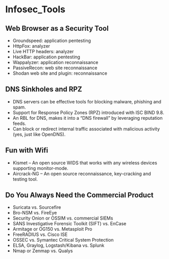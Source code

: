 # Infosec_Tools

## Web Browser as a Security Tool
* Groundspeed: application pentesting
* HttpFox: analyzer
* Live HTTP headers: analyzer
* HackBar: application pentesting
* Wappalyzer: application reconnaissance
* PassiveRecon: web site reconnaissance
* Shodan web site and plugin: reconnaissance

## DNS Sinkholes and RPZ
* DNS servers can be effective tools for blocking
malware, phishing and spam.
* Support for Response Policy Zones (RPZ) introduced
with ISC BIND 9.8.
* An RBL for DNS, makes it into a “DNS firewall” by
leveraging reputation feeds.
* Can block or redirect internal traffic associated with
malicious activity (yes, just like OpenDNS).
 
## Fun with Wifi
* Kismet
– An open source WIDS that works with any wireless devices
supporting monitor-mode.
* Aircrack-NG
– An open source reconnaissance, key-cracking and testing
tool.

## Do You Always Need the Commercial Product
* Suricata vs. Sourcefire
* Bro-NSM vs. FireEye
* Security Onion or OSSIM vs. commercial SIEMs
* SANS Investigative Forensic Toolkit (SIFT) vs. EnCase
* Armitage or OG150 vs. Metasploit Pro
* FreeRADIUS vs. Cisco ISE
* OSSEC vs. Symantec Critical System Protection
* ELSA, Graylog, Logstash/Kibana vs. Splunk
* Nmap or Zenmap vs. Qualys

